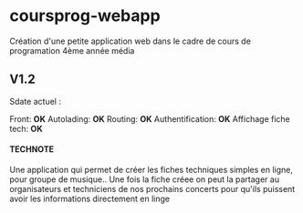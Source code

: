 # coursprog-webapp

Création d'une petite application web dans le cadre de cours de programation 4ème année média


## V1.2
Sdate actuel :

Front: **OK**
Autolading: **OK**
Routing: **OK**
Authentification: **OK**
Affichage fiche tech: **OK**


#### TECHNOTE

Une application qui permet de créer les fiches techniques simples en ligne, pour groupe de musique..
Une fois la fiche créee on peut la partager au organisateurs et techniciens de nos prochains concerts pour
qu'ils puissent avoir les informations directement en linge
